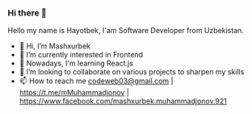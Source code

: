 ### Hi there 👋
Hello my name is Hayotbek, I'am Software Developer from Uzbekistan. <br>
<!-- <img alt="GIF" src="https://github.com/DJWOMS/DJWOMS/raw/main/code.gif?raw=true" style="max-width: 50%;" width="550" height="400" align="right"> -->

- 👋 Hi, I’m Mashxurbek
- 👀 I’m currently interested in Frontend  
- 🌱 Nowadays, I'm learning React.js 
- 💞️ I’m looking to collaborate on various projects to sharpen my skills
- 📫 How to reach me codeweb03@gmail.com | https://t.me/mMuhammadjonov | https://www.facebook.com/mashxurbek.muhammadjonov.921

<!---
